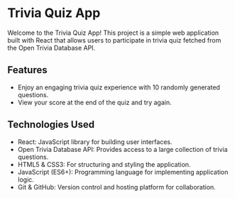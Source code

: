 # Trivia Quiz App

Welcome to the Trivia Quiz App! This project is a simple web application built with React that allows users to participate in trivia quiz fetched from the Open Trivia Database API.

## Features
- Enjoy an engaging trivia quiz experience with 10 randomly generated questions.
- View your score at the end of the quiz and try again.

## Technologies Used

- React: JavaScript library for building user interfaces.
- Open Trivia Database API: Provides access to a large collection of trivia questions.
- HTML5 & CSS3: For structuring and styling the application.
- JavaScript (ES6+): Programming language for implementing application logic.
- Git & GitHub: Version control and hosting platform for collaboration.
